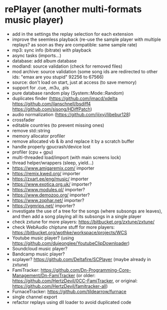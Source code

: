 # rePlayer (another multi-formats music player)

- add in the settings the replay selection for each extension
- improve the seemless playback (re-use the sample player with multiple replays? as soon as they are compatible: same sample rate)
- mp3: sync info (bitrate) with playback
- async tasks (imports...)
- database: add album database
- modland: source validation (check for removed files)
- mod archive: source validation (some song ids are redirected to other ids: "emax are you stupid" 92256 to 67566)
- source: don't load on start, just at access (to save memory)
- support for .cue, .m3u, .pls
- pure database random play (System::Mode::Random)
- duplicates finder (https://github.com/jmacd/xdelta https://github.com/ilanschnell/bsdiff4 https://github.com/sisong/HDiffPatch)
- audio normalization (https://github.com/jiixyj/libebur128)
- crossfader
- editable countries (to prevent missing ones)
- remove std::string
- memory allocator profiler
- remove allocated vb & ib and replace it by a scratch buffer
- handle properly gpucrash/device lost
- profiler (cpu + gpu)
- multi-threaded load/import (with main screens lock)
- thread helper/wrappers (sleep, yield...)
- https://www.amigaremix.com/ importer
- https://remix.kwed.org/ importer
- https://zxart.ee/eng/music/ importer
- https://www.exotica.org.uk/ importer?
- https://www.modules.pl/ importer?
- https://www.demozoo.org/ importer?
- https://www.zophar.net/ importer?
- https://vgmrips.net/ importer?
- investigate the use of a tree for the songs (where subsongs are leaves), and then add a song playing all its subsongs in a single player
- check zxtune for more players: https://bitbucket.org/zxtune/zxtune/
- check WebAudio chiptune stuff for more players: https://bitbucket.org/wothke/workspace/projects/WCS
- Youtube music player? (using https://github.com/dujeonglee/YoutubeClipDownloader)
- Soundcloud music player?
- Bandcamp music player?
- scplayer? https://github.com/Deltafire/SCPlayer (maybe already in zxtune)
- FamiTracker: https://github.com/Dn-Programming-Core-Management/Dn-FamiTracker (or older: https://github.com/HertzDevil/0CC-FamiTracker, or original: https://github.com/HertzDevil/famitracker-all)
- FurnaceTracker: https://github.com/tildearrow/furnace
- single channel export
- refactor replays using dll loader to avoid duplicated code